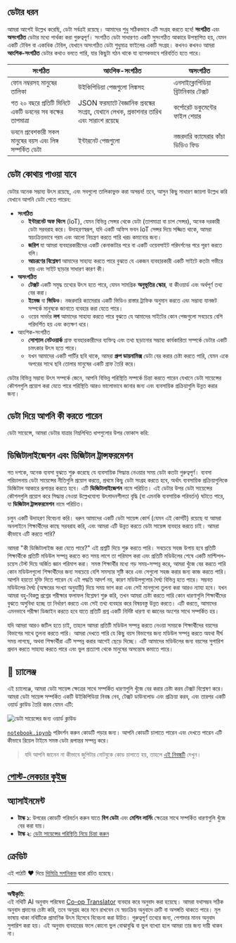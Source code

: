 <!--
CO_OP_TRANSLATOR_METADATA:
{
  "original_hash": "a0516588d172f82f35f7a0d4a001e5d0",
  "translation_date": "2025-09-06T07:18:41+00:00",
  "source_file": "1-Introduction/01-defining-data-science/README.md",
  "language_code": "bn"
}
-->
## ডেটার ধরন

আমরা আগেই উল্লেখ করেছি, ডেটা সর্বত্রই রয়েছে। আমাদের শুধু সঠিকভাবে এটি সংগ্রহ করতে হবে! **সংগঠিত** এবং **অসংগঠিত** ডেটার মধ্যে পার্থক্য করা গুরুত্বপূর্ণ। সংগঠিত ডেটা সাধারণত একটি সুসংগঠিত আকারে উপস্থাপিত হয়, যেমন একটি টেবিল বা একাধিক টেবিল, যেখানে অসংগঠিত ডেটা শুধুমাত্র ফাইলের একটি সংগ্রহ। কখনও কখনও আমরা **আংশিক-সংগঠিত** ডেটার কথাও বলতে পারি, যার কিছুটা গঠন থাকে যা ব্যাপকভাবে পরিবর্তিত হতে পারে।

| সংগঠিত                                                                    | আংশিক-সংগঠিত                                                                                 | অসংগঠিত                              |
| ------------------------------------------------------------------------- | -------------------------------------------------------------------------------------------- | ------------------------------------ |
| ফোন নম্বরসহ মানুষের তালিকা                                                 | উইকিপিডিয়া পেজগুলো লিঙ্কসহ                                                                    | এনসাইক্লোপিডিয়া ব্রিটানিকার টেক্সট   |
| গত ২০ বছরে প্রতিটি মিনিটে একটি ভবনের সব কক্ষের তাপমাত্রা                   | JSON ফরম্যাটে বৈজ্ঞানিক প্রবন্ধের সংগ্রহ, যেখানে লেখক, প্রকাশনার তারিখ এবং সারাংশ রয়েছে         | কর্পোরেট ডকুমেন্টের ফাইল শেয়ার       |
| ভবনে প্রবেশকারী সকল মানুষের বয়স এবং লিঙ্গ সম্পর্কিত ডেটা                    | ইন্টারনেট পেজগুলো                                                                              | নজরদারি ক্যামেরার কাঁচা ভিডিও ফিড    |

## ডেটা কোথায় পাওয়া যাবে

ডেটার অনেক সম্ভাব্য উৎস রয়েছে, এবং সবগুলো তালিকাভুক্ত করা অসম্ভব! তবে, আসুন কিছু সাধারণ জায়গা উল্লেখ করি যেখানে আপনি ডেটা পেতে পারেন:

* **সংগঠিত**
  - **ইন্টারনেট অফ থিংস** (IoT), যেমন বিভিন্ন সেন্সর থেকে ডেটা (তাপমাত্রা বা চাপ সেন্সর), অনেক দরকারী ডেটা সরবরাহ করে। উদাহরণস্বরূপ, যদি একটি অফিস ভবন IoT সেন্সর দিয়ে সজ্জিত থাকে, আমরা স্বয়ংক্রিয়ভাবে গরম এবং আলো নিয়ন্ত্রণ করতে পারি খরচ কমানোর জন্য।
  - **জরিপ** যা আমরা ব্যবহারকারীদের একটি কেনাকাটার পরে বা একটি ওয়েবসাইট পরিদর্শনের পরে পূরণ করতে বলি।
  - **আচরণের বিশ্লেষণ** আমাদের সাহায্য করতে পারে বুঝতে যে একজন ব্যবহারকারী একটি সাইটে কতটা গভীরে যায় এবং সাইট ছাড়ার সাধারণ কারণ কী।
* **অসংগঠিত**
  - **টেক্সট** একটি সমৃদ্ধ তথ্যের উৎস হতে পারে, যেমন সামগ্রিক **অনুভূতির স্কোর**, বা কীওয়ার্ড এবং অর্থপূর্ণ তথ্য বের করা।
  - **ইমেজ** বা **ভিডিও**। নজরদারি ক্যামেরার একটি ভিডিও রাস্তার ট্রাফিক অনুমান করতে এবং সম্ভাব্য যানজট সম্পর্কে মানুষকে জানাতে ব্যবহার করা যেতে পারে।
  - ওয়েব সার্ভার **লগ** আমাদের সাহায্য করতে পারে বুঝতে যে আমাদের সাইটের কোন পেজগুলো সবচেয়ে বেশি পরিদর্শিত হয় এবং কতক্ষণ ধরে।
* আংশিক-সংগঠিত
  - **সোশ্যাল নেটওয়ার্ক** গ্রাফ ব্যবহারকারীদের ব্যক্তিত্ব এবং তথ্য ছড়ানোর সম্ভাব্য কার্যকারিতা সম্পর্কে ডেটার একটি চমৎকার উৎস হতে পারে।
  - যখন আমাদের একটি পার্টির ছবি থাকে, আমরা **গ্রুপ ডায়নামিক্স** ডেটা বের করার চেষ্টা করতে পারি, যেমন একে অপরের সাথে ছবি তোলার মানুষের একটি গ্রাফ তৈরি করে।

ডেটার বিভিন্ন সম্ভাব্য উৎস সম্পর্কে জেনে, আপনি বিভিন্ন পরিস্থিতি সম্পর্কে চিন্তা করতে পারেন যেখানে ডেটা সায়েন্সের কৌশলগুলি প্রয়োগ করা যেতে পারে পরিস্থিতি আরও ভালোভাবে জানার জন্য এবং ব্যবসায়িক প্রক্রিয়াগুলি উন্নত করার জন্য।

## ডেটা দিয়ে আপনি কী করতে পারেন

ডেটা সায়েন্সে, আমরা ডেটার যাত্রার নিম্নলিখিত ধাপগুলোর উপর ফোকাস করি:

## ডিজিটালাইজেশন এবং ডিজিটাল ট্রান্সফরমেশন

গত দশকে, অনেক ব্যবসা বুঝতে শুরু করেছে যে ব্যবসায়িক সিদ্ধান্ত নেওয়ার সময় ডেটা কতটা গুরুত্বপূর্ণ। ব্যবসা পরিচালনায় ডেটা সায়েন্সের নীতিগুলি প্রয়োগ করতে, প্রথমে কিছু ডেটা সংগ্রহ করতে হবে, অর্থাৎ ব্যবসায়িক প্রক্রিয়াগুলিকে ডিজিটাল আকারে রূপান্তর করতে হবে। এটি **ডিজিটালাইজেশন** নামে পরিচিত। এই ডেটার উপর ডেটা সায়েন্সের কৌশলগুলি প্রয়োগ করে সিদ্ধান্ত নেওয়া উল্লেখযোগ্য উৎপাদনশীলতা বৃদ্ধি (বা এমনকি ব্যবসায়িক পরিবর্তন) ঘটাতে পারে, যা **ডিজিটাল ট্রান্সফরমেশন** নামে পরিচিত।

চলুন একটি উদাহরণ বিবেচনা করি। ধরুন আমাদের একটি ডেটা সায়েন্স কোর্স (যেমন এই কোর্সটি) রয়েছে যা আমরা অনলাইনে শিক্ষার্থীদের কাছে সরবরাহ করি, এবং আমরা এটি উন্নত করতে ডেটা সায়েন্স ব্যবহার করতে চাই। আমরা কীভাবে এটি করতে পারি?

আমরা "কী ডিজিটালাইজ করা যেতে পারে?" এই প্রশ্নটি দিয়ে শুরু করতে পারি। সবচেয়ে সহজ উপায় হবে প্রতিটি শিক্ষার্থীকে প্রতিটি মডিউল সম্পন্ন করতে কত সময় লাগে তা পরিমাপ করা এবং প্রতিটি মডিউলের শেষে একটি মাল্টিপল-চয়েস টেস্ট দিয়ে অর্জিত জ্ঞান পরিমাপ করা। সমস্ত শিক্ষার্থীর মধ্যে গড় সময়-সম্পন্ন করে, আমরা খুঁজে বের করতে পারি কোন মডিউলগুলো শিক্ষার্থীদের জন্য সবচেয়ে বেশি সমস্যার সৃষ্টি করে এবং সেগুলো সহজ করার জন্য কাজ করতে পারি।
আপনি হয়তো যুক্তি দিতে পারেন যে এই পদ্ধতি আদর্শ নয়, কারণ মডিউলগুলোর দৈর্ঘ্য বিভিন্ন হতে পারে। সম্ভবত মডিউলের দৈর্ঘ্য (অক্ষরের সংখ্যা অনুযায়ী) দিয়ে সময় ভাগ করা এবং সেই মানগুলো তুলনা করা আরও ন্যায্য হবে।
যখন আমরা বহু-বিকল্প প্রশ্নের পরীক্ষার ফলাফল বিশ্লেষণ শুরু করি, তখন আমরা চেষ্টা করতে পারি কোন ধারণাগুলি শিক্ষার্থীদের বুঝতে অসুবিধা হচ্ছে তা নির্ধারণ করতে এবং সেই তথ্য ব্যবহার করে বিষয়বস্তু উন্নত করতে। এটি করতে, আমাদের এমনভাবে পরীক্ষা ডিজাইন করতে হবে যাতে প্রতিটি প্রশ্ন একটি নির্দিষ্ট ধারণা বা জ্ঞানের অংশের সাথে সম্পর্কিত হয়।

যদি আমরা আরও জটিল হতে চাই, তাহলে আমরা প্রতিটি মডিউল সম্পন্ন করতে নেওয়া সময়কে শিক্ষার্থীদের বয়সের বিভাগের সাথে তুলনা করতে পারি। আমরা দেখতে পারি যে কিছু বয়স বিভাগের জন্য মডিউল সম্পন্ন করতে অযথা দীর্ঘ সময় লাগছে, অথবা শিক্ষার্থীরা এটি সম্পন্ন করার আগেই ছেড়ে দিচ্ছে। এটি আমাদের মডিউলের জন্য বয়সের সুপারিশ প্রদান করতে সাহায্য করতে পারে এবং ভুল প্রত্যাশা থেকে মানুষের অসন্তোষ কমাতে পারে।

## 🚀 চ্যালেঞ্জ

এই চ্যালেঞ্জে, আমরা ডেটা সায়েন্স ক্ষেত্রের সাথে সম্পর্কিত ধারণাগুলি খুঁজে বের করার চেষ্টা করব টেক্সট বিশ্লেষণ করে। আমরা ডেটা সায়েন্স সম্পর্কিত একটি উইকিপিডিয়া নিবন্ধ নেব, টেক্সট ডাউনলোড এবং প্রক্রিয়া করব, এবং তারপর একটি ওয়ার্ড ক্লাউড তৈরি করব যেমন এটি:

![ডেটা সায়েন্সের জন্য ওয়ার্ড ক্লাউড](../../../../1-Introduction/01-defining-data-science/images/ds_wordcloud.png)

[`notebook.ipynb`](../../../../../../../../../1-Introduction/01-defining-data-science/notebook.ipynb ':ignore') পরিদর্শন করুন কোডটি পড়ার জন্য। আপনি কোডটি চালাতে পারেন এবং দেখতে পারেন এটি কীভাবে রিয়েল টাইমে সমস্ত ডেটা রূপান্তর সম্পন্ন করে।

> যদি আপনি জানেন না কীভাবে জুপিটার নোটবুকে কোড চালাতে হয়, তাহলে [এই নিবন্ধটি](https://soshnikov.com/education/how-to-execute-notebooks-from-github/) দেখুন।

## [পোস্ট-লেকচার কুইজ](https://ff-quizzes.netlify.app/en/ds/quiz/1)

## অ্যাসাইনমেন্ট

* **টাস্ক ১**: উপরের কোডটি পরিবর্তন করুন যাতে **বিগ ডেটা** এবং **মেশিন লার্নিং** ক্ষেত্রের সাথে সম্পর্কিত ধারণাগুলি খুঁজে বের করা যায়।
* **টাস্ক ২**: [ডেটা সায়েন্সের পরিস্থিতি নিয়ে চিন্তা করুন](assignment.md)

## ক্রেডিট

এই পাঠটি ♥️ দিয়ে [দিমিত্রি সশনিকভ](http://soshnikov.com) দ্বারা রচিত হয়েছে।

---

**অস্বীকৃতি**:  
এই নথিটি AI অনুবাদ পরিষেবা [Co-op Translator](https://github.com/Azure/co-op-translator) ব্যবহার করে অনুবাদ করা হয়েছে। আমরা যথাসম্ভব সঠিক অনুবাদ প্রদানের চেষ্টা করি, তবে অনুগ্রহ করে মনে রাখবেন যে স্বয়ংক্রিয় অনুবাদে ত্রুটি বা অসঙ্গতি থাকতে পারে। মূল ভাষায় থাকা নথিটিকে প্রামাণিক উৎস হিসেবে বিবেচনা করা উচিত। গুরুত্বপূর্ণ তথ্যের জন্য, পেশাদার মানব অনুবাদ সুপারিশ করা হয়। এই অনুবাদ ব্যবহারের ফলে কোনো ভুল বোঝাবুঝি বা ভুল ব্যাখ্যা হলে আমরা তার জন্য দায়ী থাকব না।